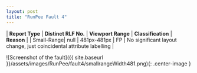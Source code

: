 ```yaml
---
layout: post
title: "RunPee Fault 4"
---
```

| **Report Type** | **Distinct RLF No.** | **Viewport Range** | **Classification** | **Reason** |
| Small-Range| null | 481px-481px | FP | No significant layout change, just coincidental attribute labelling | 

![Screenshot of the fault]({{ site.baseurl }}/assets/images/RunPee/fault4/smallrangeWidth481.png){: .center-image }